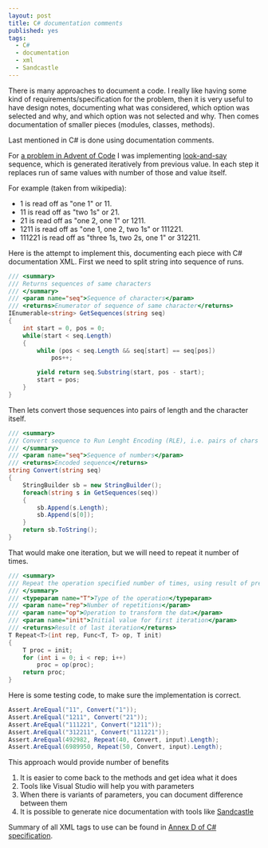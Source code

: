 ```yaml
---
layout: post
title: C# documentation comments
published: yes
tags:
  - C#
  - documentation
  - xml
  - Sandcastle
---
```

There is many approaches to document a code. I really like having some kind of requirements/specification for the problem, then it is very useful to have design notes, documenting what was considered, which option was selected and why, and which option was not selected and why. Then comes documentation of smaller pieces (modules, classes, methods).

Last mentioned in C# is done using documentation comments. 

For [a problem in Advent of Code][2] I was implementing [look-and-say][1] sequence, which is generated iteratively from previous value. In each step it replaces run of same values with number of those and value itself. 

For example (taken from wikipedia):

 - 1 is read off as "one 1" or 11.
 - 11 is read off as "two 1s" or 21.
 - 21 is read off as "one 2, one 1" or 1211.
 - 1211 is read off as "one 1, one 2, two 1s" or 111221.
 - 111221 is read off as "three 1s, two 2s, one 1" or 312211.

Here is the attempt to implement this, documenting each piece with C# documentation XML. First we need to split string into sequence of runs.

```c#
/// <summary>
/// Returns sequences of same characters
/// </summary>
/// <param name="seq">Sequence of characters</param>
/// <returns>Enumerator of sequence of same character</returns>
IEnumerable<string> GetSequences(string seq)
{
    int start = 0, pos = 0;
    while(start < seq.Length)
    {
        while (pos < seq.Length && seq[start] == seq[pos])
            pos++;

        yield return seq.Substring(start, pos - start);
        start = pos;
    }
}
```

Then lets convert those sequences into pairs of length and the character itself.

```c#
/// <summary>
/// Convert sequence to Run Lenght Encoding (RLE), i.e. pairs of chars -- count of chars and char itself
/// </summary>
/// <param name="seq">Sequence of numbers</param>
/// <returns>Encoded sequence</returns>
string Convert(string seq)
{
    StringBuilder sb = new StringBuilder();
    foreach(string s in GetSequences(seq))
    {
        sb.Append(s.Length);
        sb.Append(s[0]);
    }
    return sb.ToString();
}
```

That would make one iteration, but we will need to repeat it number of times.

```c#
/// <summary>
/// Repeat the operation specified number of times, using result of previous iteration as input to the next
/// </summary>
/// <typeparam name="T">Type of the operation</typeparam>
/// <param name="rep">Number of repetitions</param>
/// <param name="op">Operation to transform the data</param>
/// <param name="init">Initial value for first iteration</param>
/// <returns>Result of last iteration</returns>
T Repeat<T>(int rep, Func<T, T> op, T init)
{
    T proc = init;
    for (int i = 0; i < rep; i++)
        proc = op(proc);
    return proc;
}
```

Here is some testing code, to make sure the implementation is correct.

```c#
Assert.AreEqual("11", Convert("1"));
Assert.AreEqual("1211", Convert("21"));
Assert.AreEqual("111221", Convert("1211"));
Assert.AreEqual("312211", Convert("111221"));
Assert.AreEqual(492982, Repeat(40, Convert, input).Length);
Assert.AreEqual(6989950, Repeat(50, Convert, input).Length);
```

This approach would provide number of benefits

 1. It is easier to come back to the methods and get idea what it does
 2. Tools like Visual Studio will help you with parameters
 3. When there is variants of parameters, you can document difference between them
 4. It is possible to generate nice documentation with tools like [Sandcastle][3]

Summary of all XML tags to use can be found in [Annex D of C# specification][4].

[1]: https://en.wikipedia.org/wiki/Look-and-say_sequence
[2]: https://adventofcode.com/2015/day/10
[3]: http://ewsoftware.github.io/SHFB/html/bd1ddb51-1c4f-434f-bb1a-ce2135d3a909.htm
[4]: https://learn.microsoft.com/en-us/dotnet/csharp/language-reference/language-specification/documentation-comments

